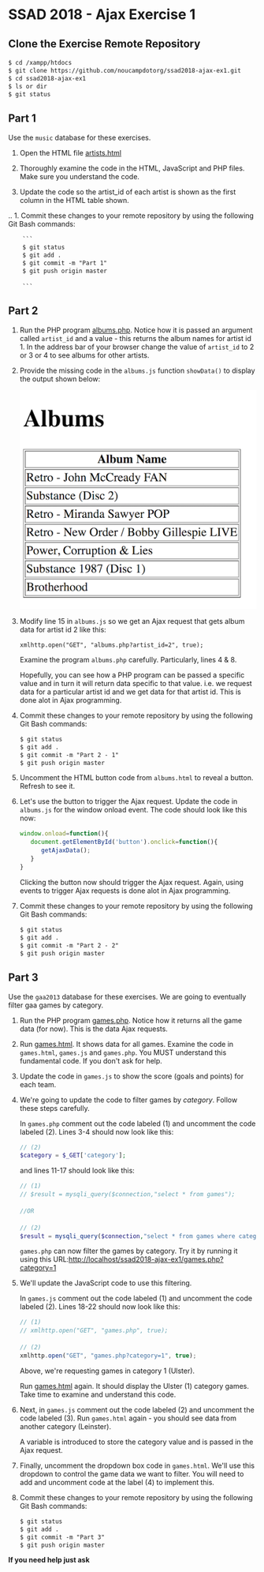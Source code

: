# SSAD 2018 - Ajax Exercise 1

## Clone the Exercise Remote Repository

```
$ cd /xampp/htdocs
$ git clone https://github.com/noucampdotorg/ssad2018-ajax-ex1.git
$ cd ssad2018-ajax-ex1
$ ls or dir
$ git status

```


## Part 1

Use the ``music`` database for these exercises.

1.	Open the HTML file [artists.html](http://localhost/ssad2018-ajax-ex1/artists.html)

1.	Thoroughly examine the code in the HTML, JavaScript and PHP files.  Make sure you understand the code.

1.	Update the code so the artist_id of each artist is shown as the first column in the HTML table shown.

..
	1.	Commit these changes to your remote repository by using the following Git Bash commands:

		```
		$ git status
		$ git add .
		$ git commit -m "Part 1"
		$ git push origin master

		```



## Part 2

1.	Run the PHP program [albums.php](http://localhost/ssad2018-ajax-ex1/albums.php?artist_id=1).  Notice how it is passed an argument called ``artist_id`` and a value - this returns the album names for artist id 1.  In the address bar of your browser change the value of ``artist_id`` to 2 or 3 or 4 to see albums for other artists.

1.	Provide the missing code in the ``albums.js`` function ``showData()`` to display the output shown below:

	![alt text](images/albums_html.png "Albums")

1.	Modify line 15 in ``albums.js`` so we get an Ajax request that gets album data for artist id 2 like this:

	```
	xmlhttp.open("GET", "albums.php?artist_id=2", true);  
	```

	Examine the program ``albums.php`` carefully.  Particularly, lines 4 & 8.

	Hopefully, you can see how a PHP program can be passed a specific value and in turn it will return data specific to that value. i.e.  we request data for a particular artist id and we get data for that artist id.  This is done alot in Ajax programming. 


1.	Commit these changes to your remote repository by using the following Git Bash commands:

	```
	$ git status
	$ git add .
	$ git commit -m "Part 2 - 1"
	$ git push origin master

	```

1.	Uncomment the HTML button code from ``albums.html`` to reveal a button.  Refresh to see it.

1.	Let's use the button to trigger the Ajax request.  Update the code in ``albums.js`` for the window onload event.  The code should look like this now:

	```javascript
	window.onload=function(){
	   document.getElementById('button').onclick=function(){
	      getAjaxData();
	   }
	}

	```

	Clicking the button now should trigger the Ajax request.  Again, using events to trigger Ajax requests is done alot in Ajax programming.

1.	Commit these changes to your remote repository by using the following Git Bash commands:

	```git
	$ git status
	$ git add .
	$ git commit -m "Part 2 - 2"
	$ git push origin master

	```


## Part 3

Use the ``gaa2013`` database for these exercises.  We are going to eventually filter gaa games by category.

1.	Run the PHP program [games.php](http://localhost/ssad2018-ajax-ex1/games.php).  Notice how it returns all the game data (for now).  This is the data Ajax requests.

1.	Run [games.html](http://localhost/ssad2018-ajax-ex1/games.html).  It shows data for all games.  Examine the code in ``games.html``, ``games.js`` and ``games.php``.  You MUST understand this fundamental code.  If you don't ask for help.

1.	Update the code in ``games.js`` to show the score (goals and points) for each team.

1.	We're going to update the code to filter games by *category*.  Follow these steps carefully.

	In ``games.php`` comment out the code labeled (1) and uncomment the code labeled (2).  Lines 3-4 should now look like this:

	```php
	// (2)
	$category = $_GET['category'];
	
	```

	and lines 11-17 should look like this:

	```php
	// (1)
	// $result = mysqli_query($connection,"select * from games");

	//OR

	// (2)
	$result = mysqli_query($connection,"select * from games where category = $category");

	```

	``games.php`` can now filter the games by category.  Try it by running it using this URL:[http://localhost/ssad2018-ajax-ex1/games.php?category=1](http://localhost/ssad2018-ajax-ex1/games.php?category=1)



1.	We'll update the JavaScript code to use this filtering. 

	In ``games.js`` comment out the code labeled (1) and uncomment the code labeled (2).  Lines 18-22 should now look like this:

	```javascript
	// (1)
	// xmlhttp.open("GET", "games.php", true);  

	// (2)
	xmlhttp.open("GET", "games.php?category=1", true);  

	```

	Above, we're requesting games in category 1 (Ulster).  

	Run [games.html](http://localhost/ssad2018-ajax-ex1/games.html) again.  It should display the Ulster (1) category games.  Take time to examine and understand this code.


1.	Next, in ``games.js`` comment out the code labeled (2) and uncomment the code labeled (3).  Run ``games.html`` again - you should see data from another category (Leinster).    

	A variable is introduced to store the category value and is passed in the Ajax request.  

1.	Finally, uncomment the dropdown box code in ``games.html``.  We'll use this dropdown to control the game data we want to filter.  You will need to add and uncomment code at the label (4) to implement this.


1.	Commit these changes to your remote repository by using the following Git Bash commands:

	```git
	$ git status
	$ git add .
	$ git commit -m "Part 3"
	$ git push origin master

	```


**If you need help just ask**

